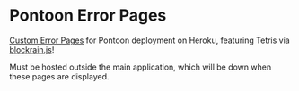 # Pontoon Error Pages
[Custom Error Pages](https://devcenter.heroku.com/articles/error-pages#customize-pages) for Pontoon deployment on Heroku, featuring Tetris via [blockrain.js](http://aerolab.github.io/blockrain.js/)!

Must be hosted outside the main application, which will be down when these pages are displayed.
